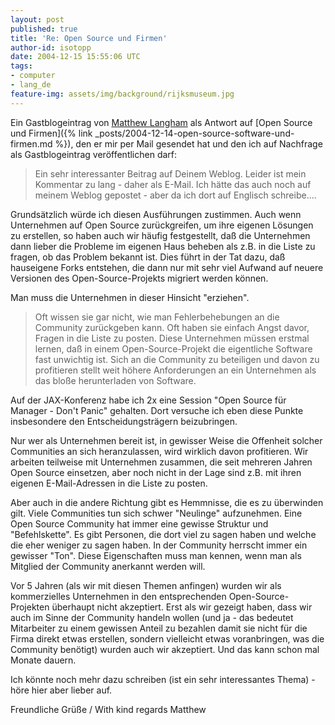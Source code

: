 ---layout: postpublished: truetitle: 'Re: Open Source und Firmen'author-id: isotoppdate: 2004-12-15 15:55:06 UTCtags:- computer- lang_defeature-img: assets/img/background/rijksmuseum.jpg---Ein Gastblogeintrag von [Matthew Langham](http://www.silentpenguin.com) als Antwort auf [Open Source und Firmen]({% link _posts/2004-12-14-open-source-software-und-firmen.md %}), den er mir per Mail gesendet hat und den ich auf Nachfrage als Gastblogeintrag veröffentlichen darf: >> Ein sehr interessanter Beitrag auf Deinem Weblog. Leider ist mein Kommentar zu lang - daher als E-Mail. Ich hätte das auch noch auf meinem Weblog gepostet - aber da ich dort auf Englisch schreibe....Grundsätzlich würde ich diesen Ausführungen zustimmen.Auch wenn Unternehmen auf Open Source zurückgreifen, um ihre eigenen Lösungen zu erstellen, so haben auch wir häufig festgestellt, daß die Unternehmen dann lieber die Probleme im eigenen Haus beheben als z.B. in die Liste zu fragen, ob das Problem bekannt ist. Dies führt in der Tat dazu, daß hauseigene Forks entstehen, die dann nur mit sehr viel Aufwand auf neuere Versionen des Open-Source-Projekts migriert werden können.Man muss die Unternehmen in dieser Hinsicht "erziehen".> Oft wissen sie gar nicht, wie man Fehlerbehebungen an die Community zurückgeben kann.> Oft haben sie einfach Angst davor, Fragen in die Liste zu posten. > Diese Unternehmen müssen erstmal lernen, daß in einem Open-Source-Projekt die eigentliche Software fast unwichtig ist.> Sich an die Community zu beteiligen und davon zu profitieren stellt weit höhere Anforderungen an ein Unternehmen als das bloße herunterladen von Software.Auf der JAX-Konferenz habe ich 2x eine Session "Open Source für Manager - Don't Panic" gehalten. Dort versuche ich eben diese Punkte insbesondere den Entscheidungsträgern beizubringen.Nur wer als Unternehmen bereit ist, in gewisser Weise die Offenheit solcher Communities an sich heranzulassen, wird wirklich davon profitieren. Wir arbeiten teilweise mit Unternehmen zusammen, die seit mehreren Jahren Open Source einsetzen, aber noch nicht in der Lage sind z.B. mit ihren eigenen E-Mail-Adressen in die Liste zu posten.Aber auch in die andere Richtung gibt es Hemmnisse, die es zu überwinden gilt.Viele Communities tun sich schwer "Neulinge" aufzunehmen. Eine Open Source Community hat immer eine gewisse Struktur und "Befehlskette". Es gibt Personen, die dort viel zu sagen haben und welche die eher weniger zu sagen haben. In der Community herrscht immer ein gewisser "Ton". Diese Eigenschaften muss man kennen, wenn man als Mitglied der Community anerkannt werden will.Vor 5 Jahren (als wir mit diesen Themen anfingen) wurden wir als kommerzielles Unternehmen in den entsprechenden Open-Source-Projekten überhaupt nicht akzeptiert.Erst als wir gezeigt haben, dass wir auch im Sinne der Community handeln wollen (und ja - das bedeutet Mitarbeiter zu einem gewissen Anteil zu bezahlen damit sie nicht für die Firma direkt etwas erstellen, sondern vielleicht etwas voranbringen, was die Community benötigt) wurden auch wir akzeptiert.Und das kann schon mal Monate dauern.Ich könnte noch mehr dazu schreiben (ist ein sehr interessantes Thema) - höre hier aber lieber auf.Freundliche Grüße / With kind regards  Matthew